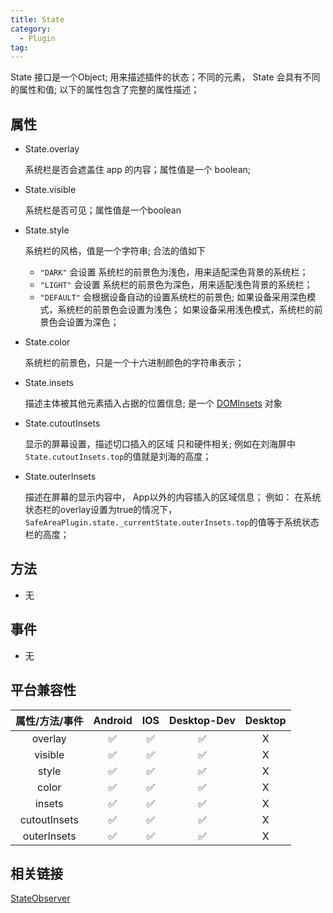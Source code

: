 ```yaml
---
title: State
category:
  - Plugin
tag:
---
```


State 接口是一个Object; 用来描述插件的状态；不同的元素， State 会具有不同的属性和值;
以下的属性包含了完整的属性描述；


## 属性
- State.overlay
   
  系统栏是否会遮盖住 app 的内容；属性值是一个 boolean;

- State.visible

  系统栏是否可见；属性值是一个boolean

- State.style

  系统栏的风格，值是一个字符串; 合法的值如下
    - `"DARK"`  会设置 系统栏的前景色为浅色，用来适配深色背景的系统栏；
    - `"LIGHT"` 会设置 系统栏的前景色为深色，用来适配浅色背景的系统栏；
    - `"DEFAULT"` 会根据设备自动的设置系统栏的前景色; 
                如果设备采用深色模式，系统栏的前景色会设置为浅色；
                如果设备采用浅色模式，系统栏的前景色会设置为深色；

- State.color

  系统栏的前景色，只是一个十六进制颜色的字符串表示；
  <!-- 系统栏的前景色，值是一个实现了 [AgbaColor](../rgba-color/index.md) 接口的对象 -->

- State.insets

  描述主体被其他元素插入占据的位置信息; 是一个 [DOMInsets](../dom-insets/index.md) 对象


- State.cutoutInsets

  显示的屏幕设置，描述切口插入的区域 只和硬件相关;
  例如在刘海屏中 `State.cutoutInsets.top`的值就是刘海的高度；

- State.outerInsets

  描述在屏幕的显示内容中， App以外的内容插入的区域信息；
  例如： 在系统状态栏的overlay设置为true的情况下，`SafeAreaPlugin.state._currentState.outerInsets.top`的值等于系统状态栏的高度；

## 方法
- 无

## 事件
- 无


## 平台兼容性


| 属性/方法/事件 | Android | IOS | Desktop-Dev | Desktop |
|:------------:|:-------:|:---:|:-----------:|:-------:|
| overlay      | ✅      | ✅  | ✅          | X       |
| visible      | ✅      | ✅  | ✅          | X       |
| style        | ✅      | ✅  | ✅          | X       |
| color        | ✅      | ✅  | ✅          | X       |
| insets       | ✅      | ✅  | ✅          | X       |
| cutoutInsets | ✅      | ✅  | ✅          | X       |
| outerInsets  | ✅      | ✅  | ✅          | X       |
 

## 相关链接
[StateObserver](../state-observer/index.md)
  
   



